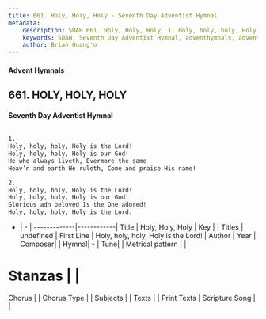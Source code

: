 ```yaml
---
title: 661. Holy, Holy, Holy - Seventh Day Adventist Hymnal
metadata:
    description: SDAH 661. Holy, Holy, Holy. 1. Holy, holy, holy, Holy is the Lord! Holy, holy, holy, Holy is our God! He who always liveth, Evermore the same Heav’n and earth He ruleth, Come and praise His name!
    keywords: SDAH, Seventh Day Adventist Hymnal, adventhymnals, advent hymnals, Holy, Holy, Holy, Holy, holy, holy, Holy is the Lord! 
    author: Brian Onang'o
---
```


#### Advent Hymnals
## 661. HOLY, HOLY, HOLY
#### Seventh Day Adventist Hymnal

```txt

1.
Holy, holy, holy, Holy is the Lord!
Holy, holy, holy, Holy is our God!
He who always liveth, Evermore the same
Heav’n and earth He ruleth, Come and praise His name!

2.
Holy, holy, holy, Holy is the Lord!
Holy, holy, holy, Holy is our God!
Glorious adn beloved Is the One adored!
Holy, holy, holy, Holy is the Lord.

```

- |   -  |
-------------|------------|
Title | Holy, Holy, Holy |
Key |  |
Titles | undefined |
First Line | Holy, holy, holy, Holy is the Lord! |
Author | 
Year | 
Composer|  |
Hymnal|  - |
Tune|  |
Metrical pattern | |
# Stanzas |  |
Chorus |  |
Chorus Type |  |
Subjects |  |
Texts |  |
Print Texts | 
Scripture Song |  |
  
